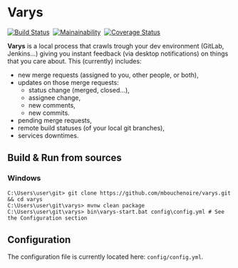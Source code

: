 # Varys
[![Build Status](https://travis-ci.org/mbouchenoire/varys.svg?branch=master)](https://travis-ci.org/mbouchenoire/varys)&nbsp;
[![Mainainability](https://sonarcloud.io/api/project_badges/measure?project=mbouchenoire_varys&metric=sqale_rating)](https://sonarcloud.io/dashboard?id=mbouchenoire_varys)&nbsp;
[![Coverage Status](https://coveralls.io/repos/github/mbouchenoire/varys/badge.svg)](https://coveralls.io/github/mbouchenoire/varys)

**Varys** is a local process that crawls trough your dev environment (GitLab, Jenkins...) giving you instant feedback
(via desktop notifications) on things that you care about. This (currently) includes:
- new merge requests (assigned to you, other people, or both),
- updates on those merge requests:
  - status change (merged, closed...),
  - assignee change,
  - new comments,
  - new commits.
- pending merge requests,
- remote build statuses (of your local git branches),
- services downtimes.

## Build & Run from sources

### Windows
```console
C:\Users\user\git> git clone https://github.com/mbouchenoire/varys.git && cd varys
C:\Users\user\git\varys> mvnw clean package
C:\Users\user\git\varys> bin\varys-start.bat config\config.yml # See the Configuration section
```

## Configuration
The configuration file is currently located here:
`config/config.yml`.